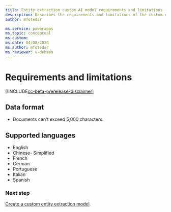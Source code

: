 ```yaml
---
title: Entity extraction custom AI model requirements and limitations - AI Builder | Microsoft Docs
description: Describes the requirements and limitations of the custom entity extraction AI model in AI Builder.
author: mfotedar

ms.service: powerapps
ms.topic: conceptual
ms.custom: 
ms.date: 04/08/2020
ms.author: mfotedar
ms.reviewer: v-dehaas
---
```


# Requirements and limitations

[!INCLUDE[cc-beta-prerelease-disclaimer](./includes/cc-beta-prerelease-disclaimer.md)]

## Data format 
- Documents can't exceed 5,000 characters.

## Supported languages

- English
- Chinese- Simplified
- French
- German
- Portuguese
- Italian
- Spanish

### Next step

[Create a custom entity extraction model](entity-extraction-create.md).  
